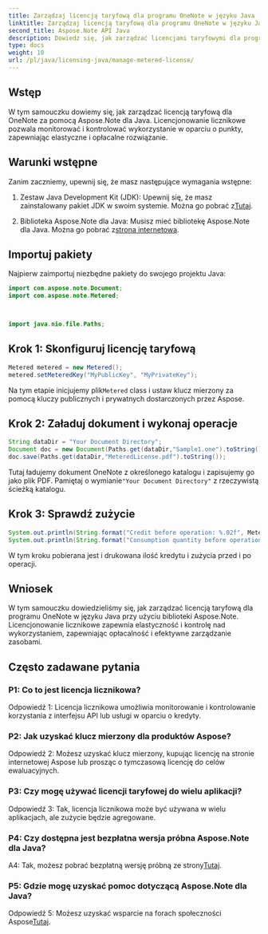 ```yaml
---
title: Zarządzaj licencją taryfową dla programu OneNote w języku Java
linktitle: Zarządzaj licencją taryfową dla programu OneNote w języku Java
second_title: Aspose.Note API Java
description: Dowiedz się, jak zarządzać licencjami taryfowymi dla programu OneNote w języku Java przy użyciu biblioteki Aspose.Note. Kontroluj wykorzystanie, monitoruj środki i wydajnie optymalizuj koszty.
type: docs
weight: 10
url: /pl/java/licensing-java/manage-metered-license/
---
```

## Wstęp

W tym samouczku dowiemy się, jak zarządzać licencją taryfową dla OneNote za pomocą Aspose.Note dla Java. Licencjonowanie licznikowe pozwala monitorować i kontrolować wykorzystanie w oparciu o punkty, zapewniając elastyczne i opłacalne rozwiązanie.

## Warunki wstępne

Zanim zaczniemy, upewnij się, że masz następujące wymagania wstępne:

1.  Zestaw Java Development Kit (JDK): Upewnij się, że masz zainstalowany pakiet JDK w swoim systemie. Można go pobrać z[Tutaj](https://www.oracle.com/java/technologies/javase-jdk11-downloads.html).
   
2. Biblioteka Aspose.Note dla Java: Musisz mieć bibliotekę Aspose.Note dla Java. Można go pobrać z[strona internetowa](https://releases.aspose.com/note/java/).

## Importuj pakiety

Najpierw zaimportuj niezbędne pakiety do swojego projektu Java:

```java
import com.aspose.note.Document;
import com.aspose.note.Metered;



import java.nio.file.Paths;
```

## Krok 1: Skonfiguruj licencję taryfową

```java
Metered metered = new Metered();
metered.setMeteredKey("MyPublicKey", "MyPrivateKey");
```

 Na tym etapie inicjujemy plik`Metered` class i ustaw klucz mierzony za pomocą kluczy publicznych i prywatnych dostarczonych przez Aspose.

## Krok 2: Załaduj dokument i wykonaj operacje

```java
String dataDir = "Your Document Directory";
Document doc = new Document(Paths.get(dataDir,"Sample1.one").toString());
doc.save(Paths.get(dataDir,"MeteredLicense.pdf").toString());
```

 Tutaj ładujemy dokument OneNote z określonego katalogu i zapisujemy go jako plik PDF. Pamiętaj o wymianie`"Your Document Directory"` z rzeczywistą ścieżką katalogu.

## Krok 3: Sprawdź zużycie

```java
System.out.println(String.format("Credit before operation: %.02f", Metered.getConsumptionCredit()));
System.out.println(String.format("Consumption quantity before operation: %.02f", Metered.getConsumptionQuantity()));
```

W tym kroku pobierana jest i drukowana ilość kredytu i zużycia przed i po operacji.

## Wniosek

W tym samouczku dowiedzieliśmy się, jak zarządzać licencją taryfową dla programu OneNote w języku Java przy użyciu biblioteki Aspose.Note. Licencjonowanie licznikowe zapewnia elastyczność i kontrolę nad wykorzystaniem, zapewniając opłacalność i efektywne zarządzanie zasobami.

## Często zadawane pytania

### P1: Co to jest licencja licznikowa?

Odpowiedź 1: Licencja licznikowa umożliwia monitorowanie i kontrolowanie korzystania z interfejsu API lub usługi w oparciu o kredyty.
   
### P2: Jak uzyskać klucz mierzony dla produktów Aspose?

Odpowiedź 2: Możesz uzyskać klucz mierzony, kupując licencję na stronie internetowej Aspose lub prosząc o tymczasową licencję do celów ewaluacyjnych.
   
### P3: Czy mogę używać licencji taryfowej do wielu aplikacji?

Odpowiedź 3: Tak, licencja licznikowa może być używana w wielu aplikacjach, ale zużycie będzie agregowane.
   
### P4: Czy dostępna jest bezpłatna wersja próbna Aspose.Note dla Java?

 A4: Tak, możesz pobrać bezpłatną wersję próbną ze strony[Tutaj](https://releases.aspose.com/).
   
### P5: Gdzie mogę uzyskać pomoc dotyczącą Aspose.Note dla Java?

 Odpowiedź 5: Możesz uzyskać wsparcie na forach społeczności Aspose[Tutaj](https://forum.aspose.com/c/note/28).